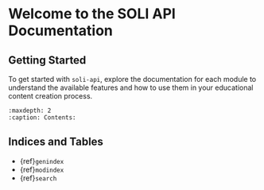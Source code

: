 # Welcome to the SOLI API Documentation

## Getting Started

To get started with `soli-api`, explore the documentation for each module to understand the available features and how to use them in your educational content creation process.

```{toctree}
:maxdepth: 2
:caption: Contents:

```

## Indices and Tables

* {ref}`genindex`
* {ref}`modindex`
* {ref}`search`
